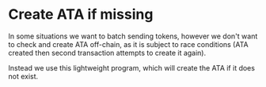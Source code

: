 # Create ATA if missing
In some situations we want to batch sending tokens, however we don't want to check and create ATA off-chain, as it is subject to race conditions (ATA created then second transaction attempts to create it again).

Instead we use this lightweight program, which will create the ATA if it does not exist.